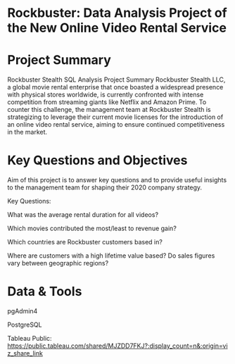 # Rockbuster: Data Analysis Project of the New Online Video Rental Service

# Project Summary
Rockbuster Stealth SQL Analysis Project Summary Rockbuster Stealth LLC, a global movie rental enterprise that once boasted a widespread presence with physical stores worldwide, is currently confronted with intense competition from streaming giants like Netflix and Amazon Prime. To counter this challenge, the management team at Rockbuster Stealth is strategizing to leverage their current movie licenses for the introduction of an online video rental service, aiming to ensure continued competitiveness in the market. 

# Key Questions and Objectives 
Aim of this project is to answer key questions and to provide useful insights to the management team for shaping their 2020 company strategy.

Key Questions: 

What was the average rental duration for all videos? 

Which movies contributed the most/least to revenue gain? 

Which countries are Rockbuster customers based in? 

Where are customers with a high lifetime value based? Do sales figures vary between geographic regions? 

# Data & Tools 
pgAdmin4

PostgreSQL

Tableau Public: https://public.tableau.com/shared/MJZDD7FKJ?:display_count=n&:origin=viz_share_link





